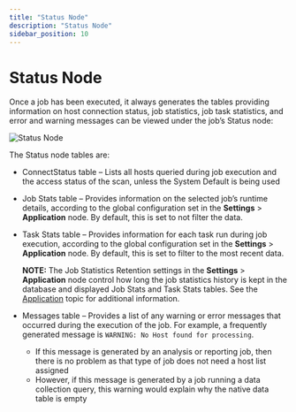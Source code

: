 ```yaml
---
title: "Status Node"
description: "Status Node"
sidebar_position: 10
---
```


# Status Node

Once a job has been executed, it always generates the tables providing information on host
connection status, job statistics, job task statistics, and error and warning messages can be viewed
under the job’s Status node:

![Status Node](/img/product_docs/accessanalyzer/12.0/admin/jobs/job/statusnode.webp)

The Status node tables are:

- ConnectStatus table – Lists all hosts queried during job execution and the access status of the
  scan, unless the System Default is being used
- Job Stats table – Provides information on the selected job’s runtime details, according to the
  global configuration set in the **Settings** > **Application** node. By default, this is set to
  not filter the data.
- Task Stats table – Provides information for each task run during job execution, according to the
  global configuration set in the **Settings** > **Application** node. By default, this is set to
  filter to the most recent data.

    **NOTE:** The Job Statistics Retention settings in the **Settings** > **Application** node
    control how long the job statistics history is kept in the database and displayed Job Stats and
    Task Stats tables. See the [Application](/docs/accessanalyzer/12.0/admin/settings/application/overview.md) topic for
    additional information.

- Messages table – Provides a list of any warning or error messages that occurred during the
  execution of the job. For example, a frequently generated message is
  `WARNING: No Host found for processing`.

    - If this message is generated by an analysis or reporting job, then there is no problem as that
      type of job does not need a host list assigned
    - However, if this message is generated by a job running a data collection query, this warning
      would explain why the native data table is empty

